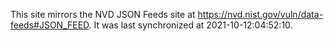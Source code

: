 This site mirrors the NVD JSON Feeds site at https://nvd.nist.gov/vuln/data-feeds#JSON_FEED. It was last synchronized at 2021-10-12:04:52:10.